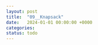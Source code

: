 ```yaml
---
layout: post
title:  "09__Knapsack"
date:   2024-01-01 00:00:00 +0000
categories: 
status: todo
---
```



